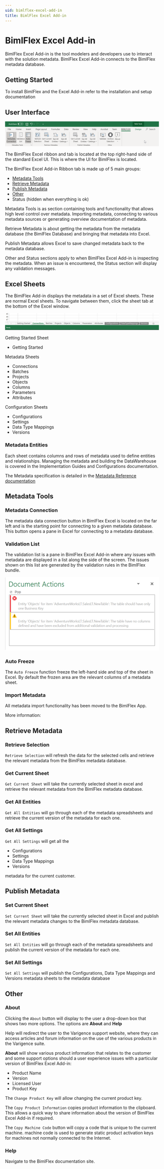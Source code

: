 ```yaml
---
uid: bimlflex-excel-add-in
title: BimlFlex Excel Add-in
---
```

# BimlFlex Excel Add-in

BimlFlex Excel Add-in is the tool modelers and developers use to interact with the solution metadata. BimlFlex Excel Add-in connects to the BimlFlex metadata database.

## Getting Started

To install BimlFlex and the Excel Add-in refer to the installation and setup documentation

## User Interface

![Excel Add-in UI](../user-guide/images/bimlflex-ss-v5-excel-documentation-ui.png "Excel Add-in UI")

The BimlFlex Excel ribbon and tab is located at the top right-hand side of the standard Excel UI. This is where the UI for BimlFlex is located.

The BimlFlex Excel Add-in Ribbon tab is made up of 5 main groups:

* [Metadata Tools](#metadata-tools)
* [Retrieve Metadata](#retrieve-metadata)
* [Publish Metadata](#publish-metadata)
* [Other](#other)
* Status (hidden when everything is ok)

Metadata Tools is as section containing tools and functionality that allows high level control over metadata. Importing metadata, connecting to various metadata sources or generating overview documentation of metadata.

Retrieve Metadata is about getting the metadata from the metadata database (the BimlFlex Database) and bringing that metadata into Excel.

Publish Metadata allows Excel to save changed metadata back to the metadata database.

Other and Status sections apply to when BimlFlex Excel Add-in is inspecting the metadata. When an issue is encountered, the Status section will display any validation messages.

## Excel Sheets

The BimlFlex Add-in displays the metadata in a set of Excel sheets. These are normal Excel sheets. To navigate between them, click the sheet tab at the bottom of the Excel window.

![Excel Sheets](../user-guide/images/bimlflex-ss-v5-excel-sheets.png "Excel Sheets")

Getting Started Sheet

* Getting Started

Metadata Sheets

* Connections
* Batches
* Projects
* Objects
* Columns
* Parameters
* Attributes

Configuration Sheets

* Configurations
* Settings
* Data Type Mappings
* Versions

### Metadata Entities

Each sheet contains columns and rows of metadata used to define entities and relationships. Managing the metadata and building the DataWarehouse is covered in the Implementation Guides and Configurations documentation.

The Metadata specification is detailed in the [Metadata Reference documentation](xref:bimlflex-metadata-entity-definitions)

## Metadata Tools

### Metadata Connection

The metadata data connection button in BimlFlex Excel is located on the far left and is the starting point for connecting to a given metadata database. This button opens a pane in Excel for connecting to a metadata database.

### Validation List

The validation list is a pane in BimlFlex Excel Add-in where any issues with metadata are displayed in a list along the side of the screen. The issues shown on this list are generated by the validation rules in the BimlFlex bundle.

![Validation Issues](../user-guide/images/bimlflex-ss-v5-excel-document-actions-pane-validation.png "Validation Issues")

### Auto Freeze

The `Auto Freeze` function freeze the left-hand side and top of the sheet in Excel. By default the frozen area are the relevant columns of a metadata sheet.

### Import Metadata

All metadata import functionality has been moved to the BimlFlex App.

More information: [](xref:bimlflex-importing-metadata)

## Retrieve Metadata

### Retrieve Selection

`Retrieve Selection` will refresh the data for the selected cells and retrieve the relevant metadata from the BimlFlex metadata database.

### Get Current Sheet

`Get Current Sheet` will take the currently selected sheet in excel and retrieve the relevant metadata from the BimlFlex metadata database.

### Get All Entities

`Get All Entities` will go through each of the metadata spreadsheets and retrieve the current version of the metadata for each one.

### Get All Settings

`Get All Settings` will get all the

* Configurations
* Settings
* Data Type Mappings
* Versions

metadata for the current customer.

## Publish Metadata

### Set Current Sheet

`Set Current Sheet` will take the currently selected sheet in Excel and publish the relevant metadata changes to the BimlFlex metadata database.

### Set All Entities

`Set All Entities` will go through each of the metadata spreadsheets and publish the current version of the metadata for each one.

### Set All Settings

`Set All Settings` will publish the Configurations, Data Type Mappings and Versions metadata sheets to the metadata database

## Other

### About

Clicking the `About` button will display to the user a drop-down box that shows two more options. The options are **About** and **Help**

Help will redirect the user to the Varigence support website, where they can access articles and forum information on the use of the various products in the Varigence suite.

**About** will show various product information that relates to the customer and some support options should a user experience issues with a particular version of BimlFlex Excel Add-in:

* Product Name
* Version
* Licensed User
* Product Key

The `Change Product Key` will allow changing the current product key.

The `Copy Product Information` copies product information to the clipboard. This allows a quick way to share information about the version of BimlFlex Excel Add-in if required.

The `Copy Machine Code` button will copy a code that is unique to the current machine. machine code is used to generate static product activation keys for machines not normally connected to the Internet.

### Help

Navigate to the BimlFlex documentation site.
